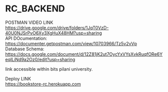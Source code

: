 # RC_BACKEND
POSTMAN VIDEO LINK  
https://drive.google.com/drive/folders/1JqT0VzD-40U0NJSrPvO6Xy3XgHuX48HM?usp=sharing  
API DOcumentation:  
https://documenter.getpostman.com/view/10703966/Tz5v2vVp  
Database Schema:   
https://docs.google.com/document/d/12Z81jK2ut7OycYxVYsXvkRuqfORe6YeqILiNd9a2Oz0/edit?usp=sharing   

link accessible within bits pilani university.

Deploy LINK  
https://bookstore-rc.herokuapp.com  

